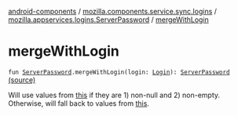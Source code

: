 [android-components](../../index.md) / [mozilla.components.service.sync.logins](../index.md) / [mozilla.appservices.logins.ServerPassword](index.md) / [mergeWithLogin](./merge-with-login.md)

# mergeWithLogin

`fun `[`ServerPassword`](../-server-password.md)`.mergeWithLogin(login: `[`Login`](../../mozilla.components.concept.storage/-login/index.md)`): `[`ServerPassword`](../-server-password.md) [(source)](https://github.com/mozilla-mobile/android-components/blob/master/components/service/sync-logins/src/main/java/mozilla/components/service/sync/logins/GeckoLoginStorageDelegate.kt#L136)

Will use values from [this](merge-with-login/-this-.md) if they are 1) non-null and 2) non-empty.  Otherwise, will fall
back to values from [this](merge-with-login/-this-.md).

